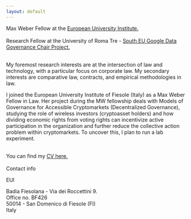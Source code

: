 ```yaml
---
layout: default
---
```



Max Weber Fellow at the <a class="a1" href="https://me.eui.eu/vanessa-villanueva-collao/" target="_blank"> European University Institute.</a> 
<br>
<br>
Research Fellow at the University of Roma Tre -  <a class="a1" href="https://southeugooglechair.com/" target="_blank">  South EU Google Data Governance Chair Project.</a>
<br>

<br>
My foremost research interests are at the intersection of law and technology, with a particular focus on corporate law. My secondary interests are comparative law, contracts, and empirical methodologies in law.

<br> 

I joined the European University Institute of Fiesole (Italy) as a Max Weber Fellow in Law. Her project during the MW fellowship deals with Models of Governance for Accessible Cryptomarkets (Decentralized Governance), studying the role of wireless investors (cryptoasset holders) and how dividing economic rights from voting rights can incentivize active participation in the organization and further reduce the collective action problem within cryptomarkets. To uncover this, I plan to run a lab experiment.
<br>

<br>
You can find my <a href="/assets/VanessaVillanuevaCollaoCV_Nov_2023.pdf" target="_blank">CV here.</a> 

<br>

<br>
Contact info 
<br>


<i class="fa fa-home"></i>EUI

Badia Fiesolana - Via dei Roccettini 9. 
<br>
Office no. BF426
<br>
50014 - San Domenico di Fiesole (FI)
<br>
Italy





<br>
<br>


